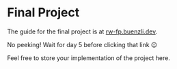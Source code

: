 # Final Project

The guide for the final project is at [rw-fp.buenzli.dev](https://rw-fp.buenzli.dev).

No peeking! Wait for day 5 before clicking that link 😉

Feel free to store your implementation of the project here.
